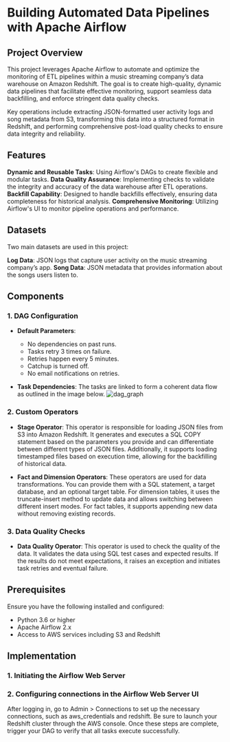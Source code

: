 # Building Automated Data Pipelines with Apache Airflow

## Project Overview

This project leverages Apache Airflow to automate and optimize the monitoring of ETL pipelines within a music streaming company’s data warehouse on Amazon Redshift. The goal is to create high-quality, dynamic data pipelines that facilitate effective monitoring, support seamless data backfilling, and enforce stringent data quality checks.

Key operations include extracting JSON-formatted user activity logs and song metadata from S3, transforming this data into a structured format in Redshift, and performing comprehensive post-load quality checks to ensure data integrity and reliability.

## Features

**Dynamic and Reusable Tasks**: Using Airflow's DAGs to create flexible and modular tasks.
**Data Quality Assurance**: Implementing checks to validate the integrity and accuracy of the data warehouse after ETL operations.
**Backfill Capability**: Designed to handle backfills effectively, ensuring data completeness for historical analysis.
**Comprehensive Monitoring**: Utilizing Airflow's UI to monitor pipeline operations and performance.

## Datasets

Two main datasets are used in this project:

**Log Data**: JSON logs that capture user activity on the music streaming company’s app.
**Song Data**: JSON metadata that provides information about the songs users listen to.

## Components

### 1. DAG Configuration

- **Default Parameters**:
  - No dependencies on past runs.
  - Tasks retry 3 times on failure.
  - Retries happen every 5 minutes.
  - Catchup is turned off.
  - No email notifications on retries.

- **Task Dependencies**: 
  The tasks are linked to form a coherent data flow as outlined in the image below.
![dag_graph](https://github.com/user-attachments/assets/9e1eb3a5-6d35-4161-9707-25f7832d3914)

### 2. Custom Operators

- **Stage Operator**: 
  This operator is responsible for loading JSON files from S3 into Amazon Redshift. It generates and executes a SQL COPY statement based on the parameters you provide and can differentiate between different types of JSON files. Additionally, it supports loading timestamped files based on execution time, allowing for the backfilling of historical data.

- **Fact and Dimension Operators**: 
 These operators are used for data transformations. You can provide them with a SQL statement, a target database, and an optional target table. For dimension tables, it uses the truncate-insert method to update data and allows switching between different insert modes. For fact tables, it supports appending new data without removing existing records.

### 3. Data Quality Checks

- **Data Quality Operator**:
 This operator is used to check the quality of the data. It validates the data using SQL test cases and expected results. If the results do not meet expectations, it raises an exception and initiates task retries and eventual failure.

## Prerequisites
Ensure you have the following installed and configured:

- Python 3.6 or higher
- Apache Airflow 2.x
- Access to AWS services including S3 and Redshift

## Implementation

### 1. Initiating the Airflow Web Server
### 2. Configuring connections in the Airflow Web Server UI
After logging in, go to Admin > Connections to set up the necessary connections, such as aws_credentials and redshift. Be sure to launch your Redshift cluster through the AWS console. Once these steps are complete, trigger your DAG to verify that all tasks execute successfully.
